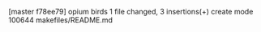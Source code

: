 [master f78ee79] opium birds
 1 file changed, 3 insertions(+)
 create mode 100644 makefiles/README.md
